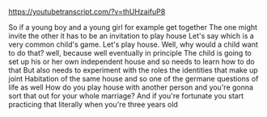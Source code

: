 https://youtubetranscript.com/?v=thUHzaifuP8

 So if a young boy and a young girl for example get together The one might invite the other it has to be an invitation to play house Let's say which is a very common child's game. Let's play house. Well, why would a child want to do that? well, because well eventually in principle The child is going to set up his or her own independent house and so needs to learn how to do that But also needs to experiment with the roles the identities that make up joint Habitation of the same house and so one of the germane questions of life as well How do you play house with another person and you're gonna sort that out for your whole marriage? And if you're fortunate you start practicing that literally when you're three years old